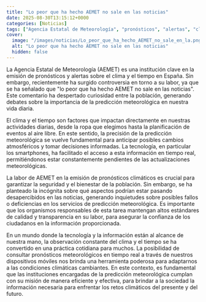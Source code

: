```yaml
---
title: "Lo peor que ha hecho AEMET no sale en las noticias"
date: 2025-08-30T13:15:12+0000
categories: [Noticias]
tags: ["Agencia Estatal de Meteorología", "pronósticos", "alertas", "clima", "tiempo", "predicción meteorológica", "tecnología."]
cover:
  image: "/images/noticias/Lo_peor_que_ha_hecho_AEMET_no_sale_en_la.png"
  alt: "Lo peor que ha hecho AEMET no sale en las noticias"
  hidden: false
---
```


La Agencia Estatal de Meteorología (AEMET) es una institución clave en la emisión de pronósticos y alertas sobre el clima y el tiempo en España. Sin embargo, recientemente ha surgido controversia en torno a su labor, ya que se ha señalado que "lo peor que ha hecho AEMET no sale en las noticias". Este comentario ha despertado curiosidad entre la población, generando debates sobre la importancia de la predicción meteorológica en nuestra vida diaria.

El clima y el tiempo son factores que impactan directamente en nuestras actividades diarias, desde la ropa que elegimos hasta la planificación de eventos al aire libre. En este sentido, la precisión de la predicción meteorológica se vuelve fundamental para anticipar posibles cambios atmosféricos y tomar decisiones informadas. La tecnología, en particular los smartphones, ha facilitado el acceso a esta información en tiempo real, permitiéndonos estar constantemente pendientes de las actualizaciones meteorológicas.

La labor de AEMET en la emisión de pronósticos climáticos es crucial para garantizar la seguridad y el bienestar de la población. Sin embargo, se ha planteado la incógnita sobre qué aspectos podrían estar pasando desapercibidos en las noticias, generando inquietudes sobre posibles fallos o deficiencias en los servicios de predicción meteorológica. Es importante que los organismos responsables de esta tarea mantengan altos estándares de calidad y transparencia en su labor, para asegurar la confianza de los ciudadanos en la información proporcionada.

En un mundo donde la tecnología y la información están al alcance de nuestra mano, la observación constante del clima y el tiempo se ha convertido en una práctica cotidiana para muchos. La posibilidad de consultar pronósticos meteorológicos en tiempo real a través de nuestros dispositivos móviles nos brinda una herramienta poderosa para adaptarnos a las condiciones climáticas cambiantes. En este contexto, es fundamental que las instituciones encargadas de la predicción meteorológica cumplan con su misión de manera eficiente y efectiva, para brindar a la sociedad la información necesaria para enfrentar los retos climáticos del presente y del futuro.

